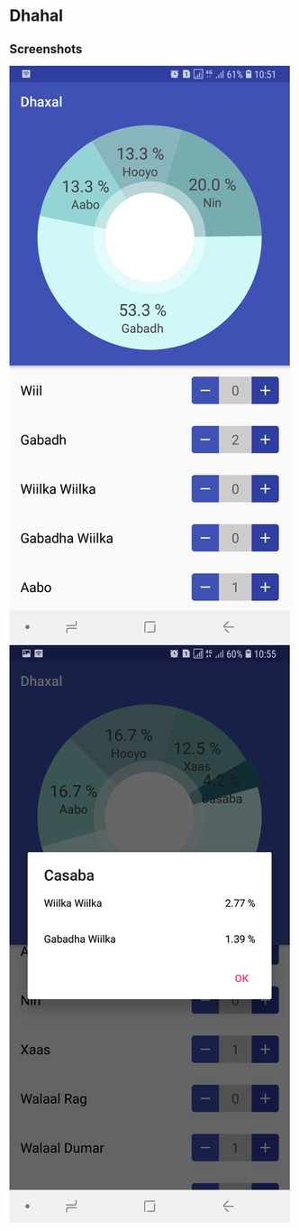 # Dhahal

## Screenshots

![](/screenshots/dhahal_1.jpg?raw=true)
![](/screenshots/dhahal_2.jpg?raw=true)